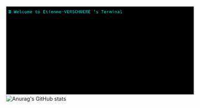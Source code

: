 
![Terminal](terminal.gif)
     ![Anurag's GitHub stats](https://github-readme-stats.vercel.app/api?username=Etienne-VERSCHUERE&show_icons=true&theme=radical)
